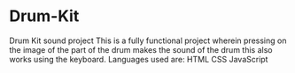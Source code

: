 # Drum-Kit
Drum Kit sound project
This is a fully functional project wherein pressing on the image of the part of the drum makes the sound of the drum this also works using the keyboard.
Languages used are:
HTML
CSS
JavaScript
